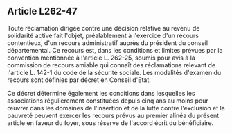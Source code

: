 ## Article L262-47

Toute réclamation dirigée contre une décision relative au revenu de solidarité active fait l'objet,
préalablement à l'exercice d'un recours contentieux, d'un recours administratif auprès du président du conseil
départemental. Ce recours est, dans les conditions et limites prévues par la convention mentionnée à l'article
L. 262-25, soumis pour avis à la commission de recours amiable qui connaît des réclamations relevant de
l'article L. 142-1 du code de la sécurité sociale. Les modalités d'examen du recours sont définies par décret
en Conseil d'Etat.

Ce décret détermine également les conditions dans lesquelles les associations régulièrement constituées
depuis cinq ans au moins pour œuvrer dans les domaines de l'insertion et de la lutte contre l'exclusion et la
pauvreté peuvent exercer les recours prévus au premier alinéa du présent article en faveur du foyer, sous
réserve de l'accord écrit du bénéficiaire.


